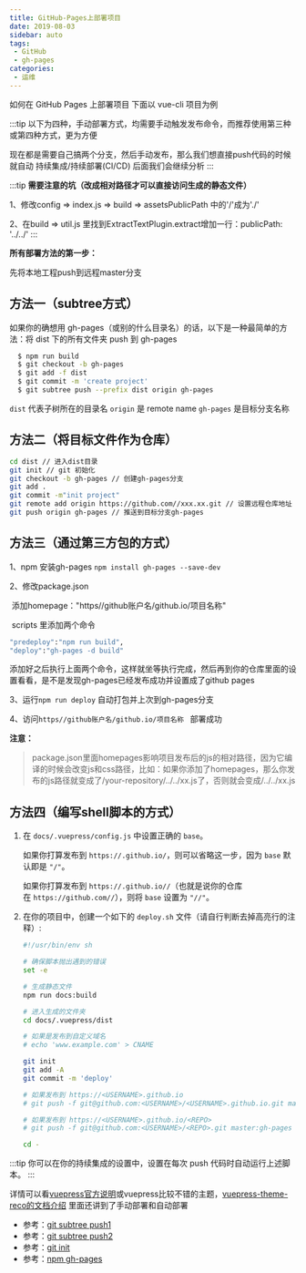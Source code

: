 ```yaml
---
title: GitHub-Pages上部署项目
date: 2019-08-03
sidebar: auto
tags:
 - GitHub
 - gh-pages
categories: 
 - 运维
---
```


如何在 GitHub Pages 上部署项目 下面以 vue-cli 项目为例

:::tip
以下为四种，手动部署方式，均需要手动触发发布命令，而推荐使用第三种或第四种方式，更为方便

现在都是需要自己搞两个分支，然后手动发布，那么我们想直接push代码的时候就自动 持续集成/持续部署(CI/CD) 后面我们会继续分析
:::

:::tip
**需要注意的坑（改成相对路径才可以直接访问生成的静态文件）**

 1、修改config => index.js => build => assetsPublicPath 中的'/'成为'./'

 2、在build => util.js 里找到ExtractTextPlugin.extract增加一行：publicPath: '../../'
:::
<!-- more -->

**所有部署方法的第一步：**

先将本地工程push到远程master分支

## 方法一（subtree方式）

如果你的确想用 gh-pages（或别的什么目录名）的话，以下是一种最简单的方法：将 dist 下的所有文件夹 push 到 gh-pages

```sh
  $ npm run build
  $ git checkout -b gh-pages
  $ git add -f dist
  $ git commit -m 'create project'
  $ git subtree push --prefix dist origin gh-pages
```
`dist` 代表子树所在的目录名
`origin` 是 remote name
`gh-pages` 是目标分支名称

## 方法二（将目标文件作为仓库）

```sh
cd dist // 进入dist目录
git init // git 初始化
git checkout -b gh-pages // 创建gh-pages分支
git add . 
git commit -m"init project"
git remote add origin https://github.com//xxx.xx.git // 设置远程仓库地址
git push origin gh-pages // 推送到目标分支gh-pages
```

## 方法三（通过第三方包的方式）

1、npm 安装gh-pages `npm install gh-pages --save-dev`

2、修改package.json 

​	添加homepage："https//github账户名/github.io/项目名称"

​	scripts 里添加两个命令

```sh
"predeploy":"npm run build",
"deploy":"gh-pages -d build"
```

添加好之后执行上面两个命令，这样就坐等执行完成，然后再到你的仓库里面的设置看看，是不是发现gh-pages已经发布成功并设置成了github pages

3、运行`npm run deploy` 自动打包并上次到gh-pages分支

4、访问`https//github账户名/github.io/项目名称 ` 部署成功

 **注意：**

> package.json里面homepages影响项目发布后的js的相对路径，因为它编译的时候会改变js和css路径，比如：如果你添加了homepages，那么你发布的js路径就变成了/your-repository/../../xx.js了，否则就会变成/../../xx.js

## 方法四（编写shell脚本的方式）

1. 在 `docs/.vuepress/config.js` 中设置正确的 `base`。

   如果你打算发布到 `https://.github.io/`，则可以省略这一步，因为 `base` 默认即是 `"/"`。

   如果你打算发布到 `https://.github.io//`（也就是说你的仓库在 `https://github.com//`），则将 `base` 设置为 `"//"`。

2. 在你的项目中，创建一个如下的 `deploy.sh` 文件（请自行判断去掉高亮行的注释）:

   ```sh
   #!/usr/bin/env sh

   # 确保脚本抛出遇到的错误
   set -e

   # 生成静态文件
   npm run docs:build

   # 进入生成的文件夹
   cd docs/.vuepress/dist

   # 如果是发布到自定义域名
   # echo 'www.example.com' > CNAME

   git init
   git add -A
   git commit -m 'deploy'

   # 如果发布到 https://<USERNAME>.github.io
   # git push -f git@github.com:<USERNAME>/<USERNAME>.github.io.git master

   # 如果发布到 https://<USERNAME>.github.io/<REPO>
   # git push -f git@github.com:<USERNAME>/<REPO>.git master:gh-pages

   cd -
   ```
:::tip
你可以在你的持续集成的设置中，设置在每次 push 代码时自动运行上述脚本。
:::


详情可以看[vuepress官方说明](https://www.vuepress.cn/guide/deploy.html#github-pages)或vuepress比较不错的主题，[vuepress-theme-reco的文档介绍](https://vuepress-theme-reco.recoluan.com/views/other/deploy.html#github) 里面还讲到了手动部署和自动部署



- 参考：[git subtree push1](https://www.jianshu.com/p/cc053119f119)
- 参考：[git subtree push2](https://segmentfault.com/q/1010000007913675?_ea=1490992)
- 参考：[git init](https://blog.csdn.net/nqmysbd/article/details/88764425)
- 参考：[npm gh-pages](https://segmentfault.com/a/1190000010672318)